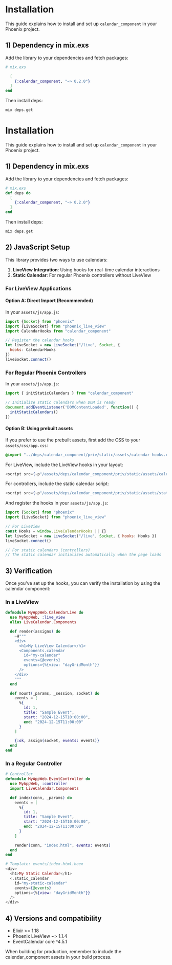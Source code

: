 # Installation

This guide explains how to install and set up `calendar_component` in your Phoenix project.

## 1) Dependency in mix.exs

Add the library to your dependencies and fetch packages:

```elixir
# mix.exs

  [
    {:calendar_component, "~> 0.2.0"}
  ]
end
```

Then install deps:

```bash
mix deps.get
```

# Installation

This guide explains how to install and set up `calendar_component` in your Phoenix project.

## 1) Dependency in mix.exs

Add the library to your dependencies and fetch packages:

```elixir
# mix.exs
def deps do
  [
    {:calendar_component, "~> 0.2.0"}
  ]
end
```

Then install deps:

```bash
mix deps.get
```

## 2) JavaScript Setup

This library provides two ways to use calendars:
1. **LiveView Integration**: Using hooks for real-time calendar interactions
2. **Static Calendar**: For regular Phoenix controllers without LiveView

### For LiveView Applications

#### Option A: Direct Import (Recommended)

In your `assets/js/app.js`:

```javascript
import {Socket} from "phoenix"
import {LiveSocket} from "phoenix_live_view"
import CalendarHooks from "calendar_component"

// Register the calendar hooks
let liveSocket = new LiveSocket("/live", Socket, {
  hooks: CalendarHooks
})
liveSocket.connect()
```

### For Regular Phoenix Controllers

In your `assets/js/app.js`:

```javascript
import { initStaticCalendars } from "calendar_component"

// Initialize static calendars when DOM is ready
document.addEventListener('DOMContentLoaded', function() {
  initStaticCalendars()
})
```

#### Option B: Using prebuilt assets

If you prefer to use the prebuilt assets, first add the CSS to your `assets/css/app.css`:

```css
@import "../deps/calendar_component/priv/static/assets/calendar-hooks.css";
```

For LiveView, include the LiveView hooks in your layout:

```heex
<script src={~p"/assets/deps/calendar_component/priv/static/assets/calendar-hooks.js"} defer></script>
```

For controllers, include the static calendar script:

```heex
<script src={~p"/assets/deps/calendar_component/priv/static/assets/static-calendar.js"} defer></script>
```

And register the hooks in your `assets/js/app.js`:

```javascript
import {Socket} from "phoenix"
import {LiveSocket} from "phoenix_live_view"

// For LiveView
const Hooks = window.LiveCalendarHooks || {}
let liveSocket = new LiveSocket("/live", Socket, { hooks: Hooks })
liveSocket.connect()

// For static calendars (controllers)
// The static calendar initializes automatically when the page loads
```

## 3) Verification

Once you've set up the hooks, you can verify the installation by using the calendar component:

### In a LiveView

```elixir
defmodule MyAppWeb.CalendarLive do
  use MyAppWeb, :live_view
  alias LiveCalendar.Components

  def render(assigns) do
    ~H"""
    <div>
      <h1>My LiveView Calendar</h1>
      <Components.calendar
        id="my-calendar"
        events={@events}
        options={%{view: "dayGridMonth"}}
      />
    </div>
    """
  end

  def mount(_params, _session, socket) do
    events = [
      %{
        id: 1,
        title: "Sample Event",
        start: "2024-12-15T10:00:00",
        end: "2024-12-15T11:00:00"
      }
    ]

    {:ok, assign(socket, events: events)}
  end
end
```

### In a Regular Controller

```elixir
# Controller
defmodule MyAppWeb.EventController do
  use MyAppWeb, :controller
  import LiveCalendar.Components

  def index(conn, _params) do
    events = [
      %{
        id: 1,
        title: "Sample Event",
        start: "2024-12-15T10:00:00",
        end: "2024-12-15T11:00:00"
      }
    ]

    render(conn, "index.html", events: events)
  end
end

# Template: events/index.html.heex
<div>
  <h1>My Static Calendar</h1>
  <.static_calendar
    id="my-static-calendar"
    events={@events}
    options={%{view: "dayGridMonth"}}
  />
</div>
```

## 4) Versions and compatibility

- Elixir >= 1.18
- Phoenix LiveView ~> 1.1.4
- EventCalendar core ^4.5.1

When building for production, remember to include the calendar_component assets in your build process.
